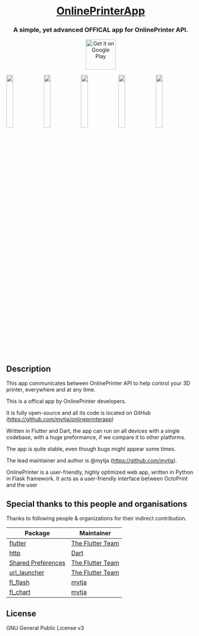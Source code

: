 <h1 align="center"><a href="https://github.com/mytja/onlineprinterapp">OnlinePrinterApp</a></h1>
<h3 align="center">A simple, yet advanced OFFICAL app for OnlinePrinter API.</h3>

<p align="center"><a href='https://play.google.com/store/apps/details?id=com.mytja.onlineprinterapp'><img height='80' alt='Get it on Google Play' src='https://play.google.com/intl/en_us/badges/static/images/badges/en_badge_web_generic.png'/></a></p>

<img src="https://user-images.githubusercontent.com/52399966/116789508-89a19980-aaaf-11eb-8acb-1e5f59b061e5.jpg" width="19%"> <img src="https://user-images.githubusercontent.com/52399966/116789517-8e664d80-aaaf-11eb-8dcd-cc90a95a029b.jpg" width="19%"> <img src="https://user-images.githubusercontent.com/52399966/116789519-8f977a80-aaaf-11eb-9ac5-951106baf971.jpg" width="19%"> <img src="https://user-images.githubusercontent.com/52399966/116789511-8c9c8a00-aaaf-11eb-9f86-148037a52475.jpg" width="19%"> <img src="https://user-images.githubusercontent.com/52399966/116789522-91613e00-aaaf-11eb-8fad-f8f931665f2f.jpg" width="19%">

## Description
This app communicates between OnlinePrinter API to help control your 3D printer, everywhere and at any time.

This is a offical app by OnlinePrinter developers.

It is fully open-source and all its code is located on GitHub (https://github.com/mytja/onlineprinterapp)

Written in Flutter and Dart, the app can run on all devices with a single codebase, with a huge preformance, if we compare it to other platforms.

The app is quite stable, even though bugs might appear some times.

The lead maintainer and author is @mytja (https://github.com/mytja).

OnlinePrinter is a user-friendly, highly optimized web app, written in Python in Flask framework.
It acts as a user-friendly interface between OctoPrint and the user


## Special thanks to this people and organisations

Thanks to following people & organizations for their indirect contribution.

|Package                                                                              |Maintainer                                              |
|-------------------------------------------------------------------------------------|--------------------------------------------------------|
|[flutter](https://pub.dev/packages/flutter)                                          |[The Flutter Team](https://github.com/flutter)          |
|[http](https://pub.dev/packages/http)                                                |[Dart](https://pub.dev/publishers/dart.dev/packages)    |
|[Shared Preferences](https://pub.dev/packages/shared_preferences)                    |[The Flutter Team](https://github.com/flutter)          |
|[url_launcher](https://pub.dev/packages/url_launcher)                                |[The Flutter Team](https://github.com/flutter)          |
|[fl_flash](https://github.com/mytja/fl_flash)                                        |[mytja](https://github.com/mytja)                       |
|[fl_chart](https://pub.dev/packages/fl_chart)                                        |[mytja](https://github.com/imaNNeoFighT)                |


## License

GNU General Public License v3
